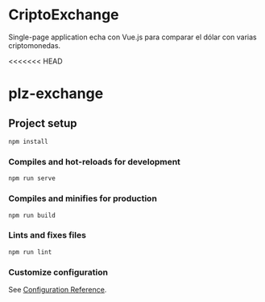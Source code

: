 # CriptoExchange
Single-page application echa con Vue.js para comparar el dólar con varias criptomonedas.

<<<<<<< HEAD
# plz-exchange

## Project setup
```
npm install
```

### Compiles and hot-reloads for development
```
npm run serve
```

### Compiles and minifies for production
```
npm run build
```

### Lints and fixes files
```
npm run lint
```

### Customize configuration
See [Configuration Reference](https://cli.vuejs.org/config/).
